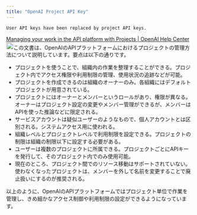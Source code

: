 ```yaml
---
title: "OpenAI Project API Key"
---
```


`User API keys have been replaced by project API keys.`

[Managing your work in the API platform with Projects | OpenAI Help Center](https://help.openai.com/en/articles/9186755-managing-your-work-in-the-api-platform-with-projects)
<img src='https://scrapbox.io/api/pages/nishio/claude/icon' alt='claude.icon' height="19.5"/>この文書は、OpenAIのAPIプラットフォームにおけるプロジェクトの管理方法について説明しています。要点は以下の通りです。
- プロジェクトを使うことで、組織内の作業を整理することができる。プロジェクト内でアクセス権限や利用制限の管理、使用状況の追跡などが可能。
- プロジェクトを作成できるのは組織のオーナーのみ。各組織にはデフォルトプロジェクトが用意されている。
- プロジェクトにはオーナーとメンバーというロールがあり、権限が異なる。オーナーはプロジェクト設定の変更やメンバー管理ができるが、メンバーはAPIを使った推論などに限定される。
- サービスアカウントは疑似ユーザーのようなもので、個人アカウントとは区別される。システムアクセス用に使われる。
- 組織レベルとプロジェクトレベルで利用制限を設定できる。プロジェクトの制限は組織の制限以下に設定する必要がある。
- ユーザーは複数のプロジェクトに所属できる。プロジェクトごとにAPIキーを発行して、そのプロジェクト内でのみ使用可能。
- 現在のところ、プロジェクト間でのリソース移動はサポートされていない。使わなくなったプロジェクトは、メンバーを外して名前を変更することで廃止扱いにするのが推奨される。

以上のように、OpenAIのAPIプラットフォームではプロジェクト単位で作業を管理し、きめ細かなアクセス制御や利用制限の設定ができるようになっています。
